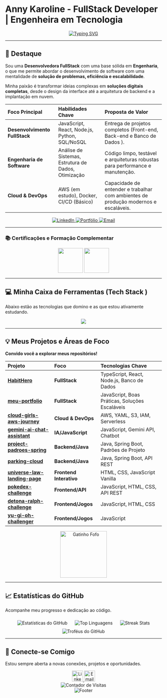 # Anny Karoline - FullStack Developer | Engenheira em Tecnologia 
    
<div align="center">

  <a href="https://git.io/typing-svg"><img src="https://readme-typing-svg.demolab.com?font=Fira+Code&weight=600&pause=1000&color=FF79C6&background=FF56FF00&center=true&width=480&lines=JavaScript+%26+Python;Construindo+Solu%C3%A7%C3%B5es+Escal%C3%A1veis;React%2C+Node.js+e+Bancos+de+Dados" alt="Typing SVG" /></a>
</div>

---

## 🌟 Destaque 

Sou uma **Desenvolvedora FullStack** com uma base sólida em **Engenharia**, o que me permite abordar o desenvolvimento de software com uma mentalidade de **solução de problemas, eficiência e escalabilidade**.

Minha paixão é transformar ideias complexas em **soluções digitais completas**, desde o design da interface até a arquitetura de backend e a implantação em nuvem.

| Foco Principal | Habilidades Chave | Proposta de Valor |
| :--- | :--- | :--- |
| **Desenvolvimento FullStack** | JavaScript, React, Node.js, Python, SQL/NoSQL | Entrega de projetos completos (Front-end, Back-end e Banco de Dados ). |
| **Engenharia de Software** | Análise de Sistemas, Estrutura de Dados, Otimização | Código limpo, testável e arquiteturas robustas para performance e manutenção. |
| **Cloud & DevOps** | AWS (em estudo), Docker, CI/CD (Básico) | Capacidade de entender e trabalhar com ambientes de produção modernos e escaláveis. |

  

<div align="center">
  <a href="https://www.linkedin.com/in/annykarolinedecarvalhomartins/" target="_blank">
    <img src="https://img.shields.io/badge/LinkedIn-Perfil%20Completo-0077B5?style=for-the-badge&logo=linkedin&logoColor=white" alt="LinkedIn"/>
  </a>
  <a href="https://anny-dev.vercel.app/" target="_blank">
    <img src="https://img.shields.io/badge/Portfólio-Meus%20Projetos-000000?style=for-the-badge&logo=vercel&logoColor=white" alt="Portfólio"/>
  </a>
  <a href="mailto:annykamartins@icloud.com" target="_blank">
    <img src="https://img.shields.io/badge/Email-Entre%20em%20Contato-EA4335?style=for-the-badge&logo=apple-mail&logoColor=white" alt="Email"/>
  </a>
</div>

---

### 📚 Certificações e Formação Complementar

<div align="center">
  <img src="https://assets.dio.me/eu7iVfcpNaPlO8ceSncDpmNbh5EuDZ-58VM7R5iQDb4/f:webp/q:80/w:120/L3RyYWNrcy84YWYxOGIxMi1iNmY1LTRiZmYtOTIwNC1iYzU0ZjRkNjJiN2IucG5n" height="80"></a>
  <img src="https://assets.dio.me/NZ1mhoMeRuGV3C2_uQxh1vF-HDyTF2Ymjfk0aCywydM/f:webp/q:80/w:120/L3RyYWNrcy8xYjQ1YmI0MS1hMmIyLTQ5NjMtYTMyOC03Yjc2YWIxOWE5OGUucG5n" height="80"></a>
</div>

---

## 💻 Minha Caixa de Ferramentas (Tech Stack )

Abaixo estão as tecnologias que domino e as que estou ativamente estudando.

<!-- Skill Icons para um visual mais moderno e coeso (com tema dark) -->
<div align="center">
  <img src="https://skillicons.dev/icons?i=html,css,js,ts,python,java,react,nextjs,nodejs,express,flask,tailwind,mysql,postgresql,mongodb,docker,git,github,figma,aws,canva&theme=dark" />
</div>
  

---

## 💡 Meus Projetos e Áreas de Foco

**Convido você a explorar meus repositórios!** 

| Projeto | Foco | Tecnologias Chave |
| :--- | :--- | :--- |
| **[HabitHero](https://github.com/AnnyKaah/HabitHero )** | **FullStack** | TypeScript, React, Node.js, Banco de Dados |
| **[meu-portfolio](https://github.com/AnnyKaah/meu-portfolio )** | **FullStack** | JavaScript, Boas Práticas, Soluções Escaláveis |
| **[cloud-girls-aws-journey](https://github.com/AnnyKaah/cloud-girls-aws-journey )** | **Cloud & DevOps** | AWS, YAML, S3, IAM, Serverless |
| **[gemini-ai-chat-assistant](https://github.com/AnnyKaah/gemini-ai-chat-assistant )** | **IA/JavaScript** | JavaScript, Gemini API, Chatbot |
| **[project-padroes-spring](https://github.com/AnnyKaah/project-padroes-spring )** | **Backend/Java** | Java, Spring Boot, Padrões de Projeto |
| **[parking-cloud](https://github.com/AnnyKaah/parking-cloud )** | **Backend/Java** | Java, Spring Boot, API REST |
| **[universe-law-landing-page](https://github.com/AnnyKaah/universe-law-landing-page )** | **Frontend Interativo** | HTML, CSS, JavaScript Vanilla |
| **[pokedex-challenge](https://github.com/AnnyKaah/pokedex-challenge )** | **Frontend/API** | JavaScript, HTML, CSS, API REST |
| **[detona-ralph-challenge](https://github.com/AnnyKaah/detona-ralph-challenge )** | **Frontend/Jogos** | JavaScript, HTML, CSS |
| **[yu-gi-oh-challenger](https://github.com/AnnyKaah/yu-gi-oh-challenger )** | **Frontend/Jogos** | JavaScript |

<div align="center">
  <img src="https://media1.giphy.com/media/v1.Y2lkPTc5MGI3NjExamttcDd1aDhoaWV5ODcyczV5Y2lpMnB2eWNrNW02am5hZHhudXNubSZlcD12MV9pbnRlcm5hbF9naWZfYnlfaWQmY3Q9cw/2WpVD6Y1IrMEGyf0xx/giphy.gif" alt="Gatinho Fofo" width="150"/>
</div>

---

## 📈 Estatísticas do GitHub

Acompanhe meu progresso e dedicação ao código.

<!-- Alteração para o tema 'dracula' para um visual mais profissional e escuro -->
<div align="center">
  <img src="https://github-readme-stats.vercel.app/api?username=AnnyKaah&hide_title=false&show_icons=true&include_all_commits=true&count_private=true&theme=dracula&locale=pt-br&hide_border=true" alt="Estatísticas do GitHub" style="margin: 10px;"/>
  <img src="https://github-readme-stats.vercel.app/api/top-langs/?username=AnnyKaah&layout=compact&theme=dracula&langs_count=8&locale=pt-br&hide_border=true" alt="Top Linguagens" style="margin: 10px;"/>
    

  <img src="https://github-readme-streak-stats.herokuapp.com/?user=AnnyKaah&theme=dracula&locale=pt-br&hide_border=true" alt="Streak Stats" style="margin: 10px;"/>
</div>

<div align="center">
  <img src="https://github-profile-trophy.vercel.app/?username=AnnyKaah&theme=dracula&row=1&column=6&margin-w=8&margin-h=8" alt="Troféus do GitHub"/>
</div>

---

## 🤝 Conecte-se Comigo

Estou sempre aberta a novas conexões, projetos e oportunidades.

<div align="center">
  <a href="https://www.linkedin.com/in/annykarolinedecarvalhomartins/" target="_blank">
    <img src="https://img.icons8.com/ios-filled/50/0077B5/linkedin.png" width="35" alt="LinkedIn" title="LinkedIn"/>
  </a>
  <a href="mailto:annykamartins@icloud.com" target="_blank">
    <img src="https://img.icons8.com/ios-filled/50/EA4335/apple-mail.png" width="35" alt="Email" title="Email"/>
  </a>
</div>

<div align="center">
    

  <img src="https://visitor-badge.laobi.icu/badge?page_id=AnnyKaah.AnnyKaah&left_color=violet&right_color=cornflowerblue" alt="Contador de Visitas"/>
    
  

</div>

<div align="center">
  <img src="https://capsule-render.vercel.app/api?type=waving&height=130&color=gradient&customColorList=20&section=footer&animation=fadeIn" alt="Footer" />
</div>

